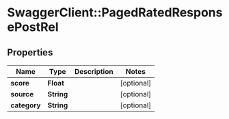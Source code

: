 # SwaggerClient::PagedRatedResponsePostRel

## Properties
Name | Type | Description | Notes
------------ | ------------- | ------------- | -------------
**score** | **Float** |  | [optional] 
**source** | **String** |  | [optional] 
**category** | **String** |  | [optional] 


